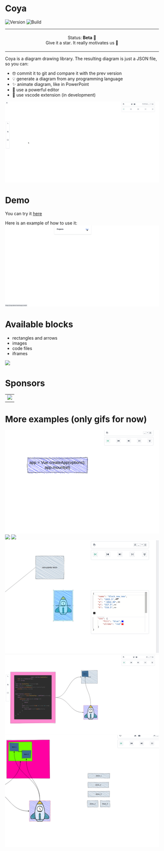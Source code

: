 # Coya

![Version](https://img.shields.io/badge/dynamic/json?color=green&label=version&query=version&url=https%3A%2F%2Fraw.githubusercontent.com%2FAlexanderMykulych%2Fcoya%2Febf7f54fd94986238e38bb3c14aadb1aad9725a2%2Flibraries%2Fcore%2Fpackage.json)
![Build](https://github.com/AlexanderMykulych/coya/actions/workflows/main.yml/badge.svg)
<p align="center">
<table>
<tbody>
    <td align="center">
    <img width="2000" height="0"><br>
    Status: <b>Beta 🎉</b><br>
    Give it a star. It really motivates us 🤩
    <img width="2000" height="0">
    </td>
</tbody>
</table>
</p>

Coya is a diagram drawing library.
The resulting diagram is just a JSON file, so you can:
- 🤓 commit it to git and compare it with the prev version
- 💡 generate a diagram from any programming language
- ✨ animate diagram, like in PowerPoint
- 🔨 use a powerful editor
- 🧰 use vscode extension (in development)

![](./assets/ex_01.gif)

# Demo
You can try it [here](https://coya-demo.herokuapp.com/)

Here is an example of how to use it:
![](./assets/ex_03.gif)

# Available blocks
- rectangles and arrows
- images
- code files
- iframes

![](./assets/ex_02.gif)

# Sponsors

<table>
  <tbody>
    <tr>
      <td align="center" valign="middle">
        <a href="https://upswot.com/" target="_blank"><img src="https://upswot.com/wp-content/uploads/2021/06/upSWOT.svg" width="200"></a>
      </td>
    </tr>
  </tbody>
</table>

# More examples (only gifs for now)

![](./assets/ex_04.gif)
![](./assets/ex_05.gif)
![](./assets/ex_06.gif)
![](./assets/ex_07.gif)
![](./assets/ex_08.gif)
![](./assets/ex_09.gif)